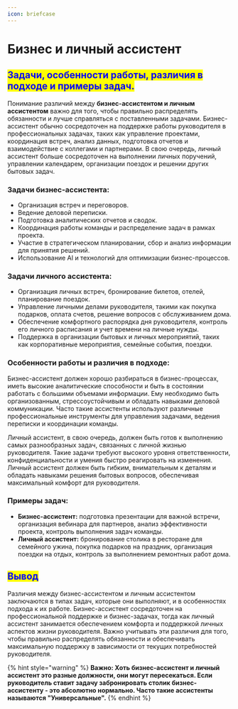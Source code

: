 ```yaml
---
icon: briefcase
---
```


# Бизнес и личный ассистент

## <mark style="color:blue;">**Задачи, особенности работы, различия в подходе и примеры задач.**</mark>

Понимание различий между **бизнес-ассистентом и личным ассистентом** важно для того, чтобы правильно распределять обязанности и лучше справляться с поставленными задачами. Бизнес-ассистент обычно сосредоточен на поддержке работы руководителя в профессиональных задачах, таких как управление проектами, координация встреч, анализ данных, подготовка отчетов и взаимодействие с коллегами и партнерами. В свою очередь, личный ассистент больше сосредоточен на выполнении личных поручений, управлении календарем, организации поездок и решении других бытовых задач.

### **Задачи бизнес-ассистента:**

* Организация встреч и переговоров.
* Ведение деловой переписки.
* Подготовка аналитических отчетов и сводок.
* Координация работы команды и распределение задач в рамках проекта.
* Участие в стратегическом планировании, сбор и анализ информации для принятия решений.
* Использование AI и технологий для оптимизации бизнес-процессов.

### **Задачи личного ассистента:**

* Организация личных встреч, бронирование билетов, отелей, планирование поездок.
* Управление личными делами руководителя, такими как покупка подарков, оплата счетов, решение вопросов с обслуживанием дома.
* Обеспечение комфортного распорядка дня руководителя, контроль его личного расписания и учет времени на личные нужды.
* Поддержка в организации бытовых и личных мероприятий, таких как корпоративные мероприятия, семейные события, поездки.

### **Особенности работы и различия в подходе:**

Бизнес-ассистент должен хорошо разбираться в бизнес-процессах, иметь высокие аналитические способности и быть в состоянии работать с большими объемами информации. Ему необходимо быть организованным, стрессоустойчивым и обладать навыками деловой коммуникации. Часто такие ассистенты используют различные профессиональные инструменты для управления задачами, ведения переписки и координации команды.

Личный ассистент, в свою очередь, должен быть готов к выполнению самых разнообразных задач, связанных с личной жизнью руководителя. Такие задачи требуют высокого уровня ответственности, конфиденциальности и умения быстро реагировать на изменения. Личный ассистент должен быть гибким, внимательным к деталям и обладать навыками решения бытовых вопросов, обеспечивая максимальный комфорт для руководителя.

### **Примеры задач:**

* **Бизнес-ассистент:** подготовка презентации для важной встречи, организация вебинара для партнеров, анализ эффективности проекта, контроль выполнения задач команды.
* **Личный ассистент:** бронирование столика в ресторане для семейного ужина, покупка подарков на праздник, организация поездки на отдых, контроль за выполнением ремонтных работ дома.

## <mark style="color:blue;">**Вывод**</mark>

Различия между бизнес-ассистентом и личным ассистентом заключаются в типах задач, которые они выполняют, и в особенностях подхода к их работе. Бизнес-ассистент сосредоточен на профессиональной поддержке и бизнес-задачах, тогда как личный ассистент занимается обеспечением комфорта и поддержкой личных аспектов жизни руководителя. Важно учитывать эти различия для того, чтобы правильно распределять обязанности и обеспечивать максимальную поддержку в зависимости от текущих потребностей руководителя.

{% hint style="warning" %}
**Важно: Хоть бизнес-ассистент и личный ассистент это разные должности, они могут пересекаться. Если руководитель ставит задачу забронировать столик бизнес-ассистенту - это абсолютно нормально. Часто такие ассистенты называются "Универсальные".**
{% endhint %}
